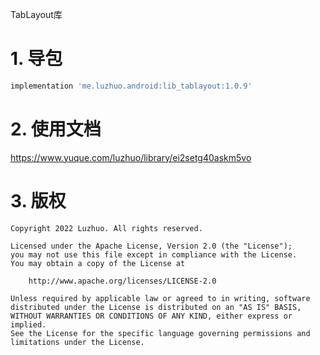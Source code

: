 TabLayout库

# 1. 导包

```groovy
implementation 'me.luzhuo.android:lib_tablayout:1.0.9'
```

# 2. 使用文档

https://www.yuque.com/luzhuo/library/ei2setg40askm5vo

# 3. 版权

```
Copyright 2022 Luzhuo. All rights reserved.

Licensed under the Apache License, Version 2.0 (the "License");
you may not use this file except in compliance with the License.
You may obtain a copy of the License at

    http://www.apache.org/licenses/LICENSE-2.0

Unless required by applicable law or agreed to in writing, software
distributed under the License is distributed on an "AS IS" BASIS,
WITHOUT WARRANTIES OR CONDITIONS OF ANY KIND, either express or implied.
See the License for the specific language governing permissions and
limitations under the License.
```

